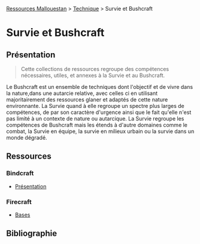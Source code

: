 [Ressources Mallouestan](../../README.md) > [Technique](../README.md) > Survie et Bushcraft
# Survie et Bushcraft
## Présentation

> Cette collections de ressources regroupe des compétences nécessaires, utiles, et annexes à la Survie et au Bushcraft. 

Le Bushcraft est un ensemble de techniques dont l'objectif et de vivre dans la nature,dans une autarcie relative, avec celles ci en utilisant majoritairement des ressources glaner et adaptés de cette nature environnante. La Survie quand à elle regroupe un spectre plus larges de compétences, de par son caractère d'urgence ainsi que le fait qu'elle n'est pas limité à un contexte de nature ou autarcique. La Survie regroupe les compétences de Bushcraft mais les étends à d'autre domaines comme le combat, la Survie en équipe, la survie en milieux urbain ou la survie dans un monde dégradé.

## Ressources
### Bindcraft
- [Présentation](./Bindcraft/)

### Firecraft
- [Bases](./Firecraft/Bases)

## Bibliographie
